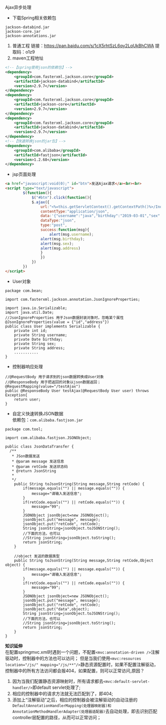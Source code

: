 Ajax异步处理
- 下载Spring相关依赖包
```
jackson-databind.jar
jackson-core.jar
jackson-annotations.jar
```
1. 普通工程
链接：https://pan.baidu.com/s/1cX5rhtSzL6qy2LqUkBhCWA 
提取码：o1z9
2. maven工程地址
```xml
<!--【spring使用json的依赖包】-->
<dependency>
    <groupId>com.fasterxml.jackson.core</groupId>
    <artifactId>jackson-databind</artifactId>
    <version>2.9.7</version>
</dependency>
<dependency>
    <groupId>com.fasterxml.jackson.core</groupId>
    <artifactId>jackson-core</artifactId>
    <version>2.9.7</version>
</dependency>
<dependency>
    <groupId>com.fasterxml.jackson.core</groupId>
    <artifactId>jackson-databind</artifactId>
    <version>2.9.7</version>
</dependency>
<!--【快速转换json的jar包】-->
<dependency>
    <groupId>com.alibaba</groupId>
    <artifactId>fastjson</artifactId>
    <version>1.2.68</version>
</dependency>
```
- jsp页面处理
```html
<a href="javascript:void(0);" id="btn">发送Ajax请求</a><br><br>
<script type="text/javascript">
        $(function(){
    	    $("#btn").click(function(){
    		$.ajax({
    		    url:"<%=this.getServletContext().getContextPath()%>/Index/testAjax",
    		    contentType:"application/json",
    		    data:'{"username":"java","birthday":"2019-03-01","sex":"男","address":"中国深圳"}',
    		    dataType:"json",
    		    type:"post",
    		    success:function(msg){
    		        alert(msg.username);
    			alert(msg.birthday);
    			alert(msg.sex);
    			alert(msg.address)
    		    }
    	        })
    	    })
    	})
</script>
```
- User对象
```
package com.bean;

import com.fasterxml.jackson.annotation.JsonIgnoreProperties;

import java.io.Serializable;
import java.util.Date;
//JsonIgnoreProperties 用于Json数据封装对象时，忽略某个属性
@JsonIgnoreProperties(value = {"id","address"})
public class User implements Serializable {
    private int id;
    private String username;
    private Date birthday;
    private String sex;
    private String address;
    ...........
}
```
- 控制器响应处理
```
//@RequestBody 用于请求到的json数据转换成User对象
//@ResponseBody 用于把返回的对象以json数据返回；
@RequestMapping(value="/testAjax")
public @ResponseBody User testAjax(@RequestBody User user) throws Exception{
    return user;
}
```
- 自定义快速转换JSON数据<br />
依赖包：`com.alibaba.fastjson.jar`

```
package com.tool;

import com.alibaba.fastjson.JSONObject;

public class JsonDataTransfer {
  /**
   * JSon数据发送
   * @param message 发送信息
   * @param retCode 发送状态码
   * @return JsonString
   *  
   */
    public String toJsonString(String message,String retCode) {
        if(message.equals("") || message.equals("")) {
            message="请输入发送信息";
        }
        if(retCode.equals("") || retCode.equals("")) {
            message="99";
        }
        JSONObject jsonObject=new JSONObject();
        jsonObject.put("message", message);
        jsonObject.put("retCode", retCode);
        String jsonString=jsonObject.toJSONString();
        //下面的方法，也可以
        //String jsonString=jsonObject.toString();
        return jsonString;
    }
    
    //object 发送的数据类型
    public String toJsonString(String message,String retCode,Object object) {
        if(message.equals("") || message.equals("")) {
            message="请输入发送信息";
        }
        if(retCode.equals("") || retCode.equals("")) {
            message="99";
        }
        JSONObject jsonObject=new JSONObject();
        jsonObject.put("message", message);
        jsonObject.put("retCode", retCode);
        jsonObject.put("data",object);
        String jsonString=jsonObject.toJSONString();
        //下面的方法，也可以
        //String jsonString=jsonObject.toString();
        return jsonString;
    }
}

```

**知识延伸**<br />
在配置springmvc.xml时遇到一个问题，不配置`<mvc:annotation-driven />`注解驱动时，控制器中的方法也可以访问；
但是当我们使用`<mvc:resources location="/js/" mapping="/js/**"/>`静态资源配置时，如果不配置注解驱动，控制器中的所有方法访问都会报404，如果配置，则可以正常访问,原因？
1. 因为当我们配置静态资源映射时，所有请求都去`<mvc:default-servlet-handler/>`即default servlet处理了;
2. 相应的控制器中的请求方法就无法匹配到了，即404;
3. 添加上“注解驱动”之后，相应的控制器会被注解驱动的自动注册的 `DefaultAnnotationHandlerMapping(处理器映射器)和AnnotationMethodHandlerAdapter(处理器适配器)`去自动处理，即去识别匹配controller层配置的路径，从而可以正常访问；




